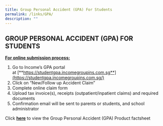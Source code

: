 ```yaml
---
title: Group Personal Accident (GPA) For Students
permalink: /links/GPA/
description: ""
---
```

## GROUP PERSONAL ACCIDENT (GPA) FOR STUDENTS


**<u>For online submission process:</u>**

1.  Go to Income’s GPA portal at [**https://studentgpa.incomegroupins.com.sg**](https://studentgpa.incomegroupins.com.sg/)
2.  Click on “New/Follow up Accident Claim”
3.  Complete online claim form
4.  Upload tax invoice(s), receipts (outpatient/inpatient claims) and required documents
5.  Confirmation email will be sent to parents or students, and school administrator

Click **[here](/files/Product%20Fact%20Sheet%20Year%202022%20Sep%202022.pdf)** to view the Group Personal Accident (GPA) Product factsheet

